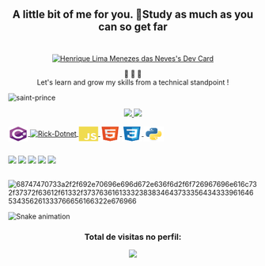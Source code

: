 <h2 align="center">A little bit of me for you. 🚀Study as much as you can so get far<br><br></h2>
<p align="center">
<a href="https://app.daily.dev/Henriqueiru"><img src="https://api.daily.dev/devcards/226b42d6a6fa49fc9ddc880dde6cce63.png?r=svi" width="400" alt="Henrique Lima Menezes das Neves's Dev Card"/></a></br>
<p align="center">
 💎 💎 💎 </br>
 Let's learn and grow my skills from a technical standpoint ! <br>
</p>
<p align="left"> <img src="https://komarev.com/ghpvc/?username=saint-prince&label=Profile%20views&color=0e75b6&style=flat" alt="saint-prince" />
<div align="center">
  <a href="https://github.com/Henriqueiru">
  <img height="180em" src="https://github-readme-stats.vercel.app/api?username=Henriqueiru&show_icons=true&theme=radical&include_all_commits=true&count_private=true"/>
  <img height="180em" src="https://github-readme-stats.vercel.app/api/top-langs/?username=Henriqueiru&layout=compact&langs_count=7&theme=radical"/>
</div>
<div style="display: inline_block"><br>
  <img align="center" alt="Rick-Csharp" height="30" width="40" src="https://raw.githubusercontent.com/devicons/devicon/master/icons/csharp/csharp-original.svg">
  <img align="center" alt="Rick-Dotnet" height="30" width="40" src="https://cdn.jsdelivr.net/gh/devicons/devicon/icons/dotnetcore/dotnetcore-original.svg" />
  <img align="center" alt="Rick-Js" height="30" width="40" src="https://raw.githubusercontent.com/devicons/devicon/master/icons/javascript/javascript-plain.svg">
  <img align="center" alt="Rick-HTML" height="30" width="40" src="https://raw.githubusercontent.com/devicons/devicon/master/icons/html5/html5-original.svg">
  <img align="center" alt="Rick-CSS" height="30" width="40" src="https://raw.githubusercontent.com/devicons/devicon/master/icons/css3/css3-original.svg">
  <img align="center" alt="Rick-Python" height="30" width="40" src="https://raw.githubusercontent.com/devicons/devicon/master/icons/python/python-original.svg">
</div>
  
  ##
 
<div> 
  <a href="https://www.youtube.com/channel/UC3jaRxbvPLrRSjFa74LJypg" target="_blank"><img src="https://img.shields.io/badge/YouTube-FF0000?style=for-the-badge&logo=youtube&logoColor=white" target="_blank"></a>
  <a href="https://instagram.com/hrmenezes" target="_blank"><img src="https://img.shields.io/badge/-Instagram-%23E4405F?style=for-the-badge&logo=instagram&logoColor=white" target="_blank"></a>
 <a href="https://discord.gg/PawmGxFy" target="_blank"><img src="https://img.shields.io/badge/Discord-7289DA?style=for-the-badge&logo=discord&logoColor=white" target="_blank"></a> 
  <a href = "mailto:riklima111@gmail.com"><img src="https://img.shields.io/badge/-Gmail-%23333?style=for-the-badge&logo=gmail&logoColor=white" target="_blank"></a>
  <a href="https://www.linkedin.com/in/henrique-lima-menezes-das-neves-715253204" target="_blank"><img src="https://img.shields.io/badge/-LinkedIn-%230077B5?style=for-the-badge&logo=linkedin&logoColor=white" target="_blank"></a> 
  
   ##
  
  ![68747470733a2f2f692e70696e696d672e636f6d2f6f726967696e616c732f37372f63612f61332f37376361613332383834643733356434333961646534356261333766656166322e676966](https://user-images.githubusercontent.com/62913144/164561476-e453e0e0-4842-4954-8404-3d378e1415c2.gif)

  
 ![Snake animation](https://github.com/Henriqueiru/Henriqueiru/blob/output/github-contribution-grid-snake.svg)
 
</div>
  
  <h3><p align="center">Total de visitas no perfil:</p>
<p align="center">
    <img alingn="center" src="https://profile-counter.glitch.me/Henriqueiru/count.svg"/>
</p>
 

